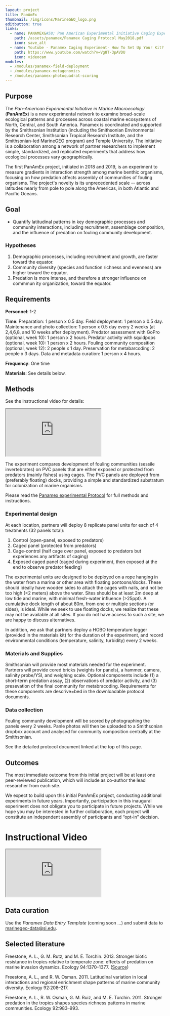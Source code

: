```yaml
---
layout: project
title: PanAmEx
thumbnail: /img/icons/MarineGEO_logo.png
editbutton: true
links:
  - name: PANAMEX&#58; Pan American Experimental Initiative Caging Experiment Protocol
    path: /assets/panamex/Panamex Caging Protocol May2018.pdf
    icon: save_alt
  - name: Youtube - Panamex Caging Experiment- How To Set Up Your Kit?
    path: https://www.youtube.com/watch?v=Vg8T-3pAVDU
    icon: videocam
modules:
  - /modules/panamex-field-deployment
  - /modules/panamex-metagenomics
  - /modules/panamex-photoquadrat-scoring
---
```


## Purpose

The *Pan-American Experimental Initiative in Marine Macroecology* (**PanAmEx**) is a new experimental network to examine broad-scale ecological patterns and processes across coastal marine ecosystems of North, Central, and South America. Panamex is coordinated and supported by the Smithsonian Institution (including the Smithsonian Environmental Research Center, Smithsonian Tropical Research Institute, and the Smithsonian-led MarineGEO program) and Temple University. The initiative is a  collaboration among a network of partner researchers to implement simple, standardized, and replicated experiments that address how ecological processes vary geographically. 

The first PanAmEx project, initiated in 2018 and 2019, is an experiment to measure gradients in interaction strength among marine benthic organisms, focusing on how predation affects assembly of communities of fouling organisms. The project's novelty is its unprecedented scale -- across latitudes nearly from pole to pole along the Americas, in both Atlantic and Pacific Oceans.  


## Goal

  - Quantify latitudinal patterns in key demographic processes and community interactions, including recruitment, assemblage composition, and the influence of predation on fouling community development.  

### Hypotheses

1.	Demographic processes, including recruitment and growth, are faster toward the equator.
2.	Community diversity (species and function richness and evenness) are higher toward the equator.
3.	Predation is more intense, and therefore a stronger influence on commmun ity organization, toward the equator.

## Requirements

**Personnel**: 1-2

**Time**: Preparation: 1 person x 0.5 day. Field deployment: 1 person x 0.5 day. Maintenance and photo collection: 1 person x 0.5 day every 2 weeks (at 2,4,6,8, and 10 weeks after deployment). Predator assessment with GoPro (optional, week 10): 1 person x 2 hours. Predator activity with squidpops (optional, week 10): 1 person x 2 hours. Fouling community composition (optional, week 12): 2 people x 1 day. Preservation for metabarcoding: 2 people x 3 days. Data and metadata curation: 1 person x 4 hours.

**Frequency**: One time

**Materials**: See details below. 

## Methods

See the instructional video for details:

<div class="embed-responsive embed-responsive-16by9">
 <iframe class="embed-responsive-item" src="https://www.youtube.com/embed/Vg8T-3pAVDU"></iframe>
</div>


The experiment compares development of fouling communities (sessile invertebrates) on PVC panels that are either exposed or protected from predators (mainly fishes) using cages. The PVC panels are deployed from (preferably floating) docks, providing a simple and standardized substratum for colonization of marine organisms. 

Please read the <a href="/assets/panamex/Panamex Caging Protocol May2018.pdf">Panamex experimental Protocol</a> for full methods and instructions.

### Experimental design

At each location, partners will deploy 8 replicate panel units for each of 4 treatments (32 panels total):
1.	Control (open-panel, exposed to predators)
2.	Caged panel (protected from predators)
3.	Cage-control (half cage over panel, exposed to predators but experiences any artifacts of caging)
4.	Exposed caged panel (caged during experiment, then exposed at the end to observe predator feeding)

The experimental units are designed to be deployed on a rope hanging in the water from a marina or other area with floating pontoons/docks. These should ideally have wooden sides to attach the cages with nails, and not be too high (<2 meters) above the water. Sites should be at least 2m deep at low tide and marine, with minimal fresh-water influence (>25ppt).  A cumulative dock length of about 80m, from one or multiple sections (or sides), is ideal. While we seek to use floating docks, we realize that these may not be available at all sites.  If you do not have access to such a site, we are happy to discuss alternatives.

In addition, we ask that partners deploy a HOBO temperature logger (provided in the materials kit) for the duration of the experiment, and record environmental conditions (temperature, salinity, turbidity) every 2 weeks. 

### Materials and Supplies

Smithsonian will provide most materials needed for the experiment. Partners will provide cored bricks (weights for panels), a hammer, camera, salinity probe/YSI, and weighing scale. Optional components include (1) a short-term predation assay, (2) observations of predator activity, and (3) presevation of the final community for metabracoding. Requirements for these components are descrive=bed in the downloadable protocol documents. 

### Data collection

Fouling community development will be scored by photographing the panels every 2 weeks. Panle photos will then be uploaded to a Smithsonian dropbox account and analysed for community composition centrally at the Smithsonian. 

See the detailed protocol document linked at the top of this page.

## Outcomes

The most immediate outcome from this initial project will be at least one peer-reviewed publication, which will include as co-author the lead researcher from each site.  

We expect to build upon this initial PanAmEx project, conducting additional experiments in future years.  Importantly, participation in this inaugural experiment does not obligate you to participate in future projects.  While we hope you may be interested in further collaboration, each project will constitute an independent assembly of participants and “opt-in” decision.


# Instructional Video

<div class="embed-responsive embed-responsive-16by9">
 <iframe class="embed-responsive-item" src="https://www.youtube.com/embed/Vg8T-3pAVDU"></iframe>
</div>

## Data curation      

Use the *Panamex Data Entry Template* (coming soon ...) and submit data to <a href="mailto:marinegeo-data@si.edu">marinegeo-data@si.edu</a>.

## Selected literature

Freestone, A. L., G. M. Rutz, and M. E. Torchin. 2013. Stronger biotic resistance in tropics relative to temperate zone: effects of predation on marine invasion dynamics. Ecology 94:1370–1377. (<a href="https://esajournals.onlinelibrary.wiley.com/doi/abs/10.1890/12-1382.1">Source</a>)

Freestone, A. L., and R. W. Osman. 2011. Latitudinal variation in local interactions and regional enrichment shape patterns of marine community diversity. Ecology 92:208–217.

Freestone, A. L., R. W. Osman, G. M. Ruiz, and M. E. Torchin. 2011. Stronger predation in the tropics shapes species richness patterns in marine communities. Ecology 92:983–993.

